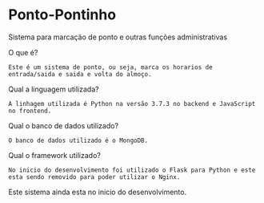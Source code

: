 # Ponto-Pontinho
Sistema para marcação de ponto e outras funções administrativas

O que é?

    Este é um sistema de ponto, ou seja, marca os horarios de entrada/saida e saida e volta do almoço.
  
Qual a linguagem utilizada?

    A linhagem utilizada é Python na versão 3.7.3 no backend e JavaScript no frontend.
  
Qual o banco de dados utilizado?

    O banco de dados utilizado é o MongoDB.
  
Qual o framework utilizado?

    No inicio do desenvolvimento foi utilizado o Flask para Python e este esta sendo removido para poder utilizar o Nginx.


Este sistema ainda esta no inicio do desenvolvimento.

